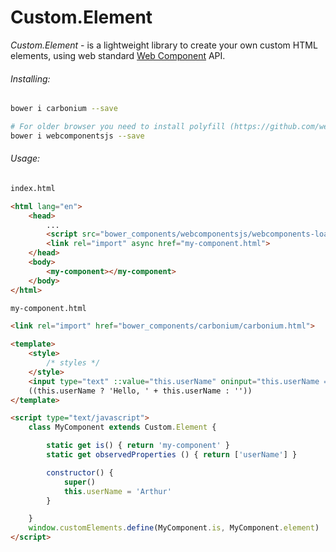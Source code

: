# Custom.Element

*Custom.Element* - is a lightweight library to create your own custom HTML elements, using web standard [Web Component](https://www.w3.org/standards/techs/components#w3c_all) API.

###### *Installing:*
```bash
bower i carbonium --save

# For older browser you need to install polyfill (https://github.com/webcomponents/webcomponentsjs)
bower i webcomponentsjs --save
```

###### *Usage:*
```html
index.html

<html lang="en">
	<head>
		...
		<script src="bower_components/webcomponentsjs/webcomponents-loader.js" defer></script>
		<link rel="import" async href="my-component.html">
	</head>
	<body>
		<my-component></my-component>
	</body>
</html>
```

```html
my-component.html

<link rel="import" href="bower_components/carbonium/carbonium.html">

<template>
	<style>
		/* styles */
	</style>
	<input type="text" ::value="this.userName" oninput="this.userName = value">
	((this.userName ? 'Hello, ' + this.userName : ''))
</template>

<script type="text/javascript">
	class MyComponent extends Custom.Element {

		static get is() { return 'my-component' }
		static get observedProperties () { return ['userName'] }

		constructor() {
			super()
			this.userName = 'Arthur'
		}

	}
	window.customElements.define(MyComponent.is, MyComponent.element)
</script>
```

